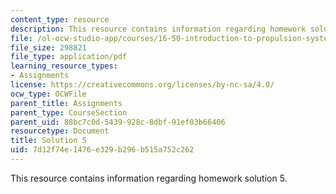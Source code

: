 ```yaml
---
content_type: resource
description: This resource contains information regarding homework solution 5.
file: /ol-ocw-studio-app/courses/16-50-introduction-to-propulsion-systems-spring-2012/7d12f74e1476e329b296b515a752c262_MIT16_50S12_sol5.pdf
file_size: 298821
file_type: application/pdf
learning_resource_types:
- Assignments
license: https://creativecommons.org/licenses/by-nc-sa/4.0/
ocw_type: OCWFile
parent_title: Assignments
parent_type: CourseSection
parent_uid: 88bc7c0d-5439-928c-8dbf-91ef03b66406
resourcetype: Document
title: Solution 5
uid: 7d12f74e-1476-e329-b296-b515a752c262
---
```

This resource contains information regarding homework solution 5.